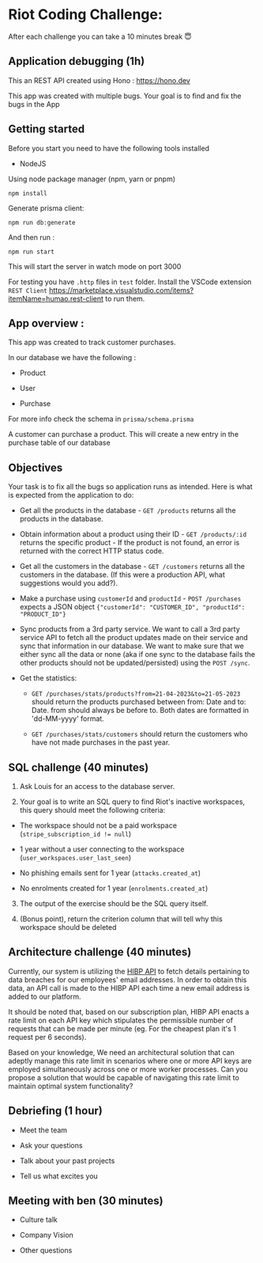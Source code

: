 # Riot Coding Challenge:

After each challenge you can take a 10 minutes break 😇

## Application debugging (1h)

This an REST API created using Hono : https://hono.dev

This app was created with multiple bugs. Your goal is to find and fix the bugs in the App

## Getting started

Before you start you need to have the following tools installed

- NodeJS

Using node package manager (npm, yarn or pnpm)

`npm install`

Generate prisma client:

`npm run db:generate`

And then run :

`npm run start`

This will start the server in watch mode on port 3000

For testing you have `.http` files in `test` folder. Install the VSCode extension `REST Client` https://marketplace.visualstudio.com/items?itemName=humao.rest-client to run them.

## App overview :

This app was created to track customer purchases.

In our database we have the following :

- Product

- User

- Purchase

For more info check the schema in `prisma/schema.prisma`

A customer can purchase a product. This will create a new entry in the purchase table of our database

## Objectives

Your task is to fix all the bugs so application runs as intended. Here is what is expected from the application to do:

- Get all the products in the database - `GET /products` returns all the products in the database.

- Obtain information about a product using their ID - `GET /products/:id` returns the specific product - If the product is not found, an error is returned with the correct HTTP status code.

- Get all the customers in the database - `GET /customers` returns all the customers in the database. (If this were a production API, what suggestions would you add?).

- Make a purchase using `customerId` and `productId` - `POST /purchases` expects a JSON object `{"customerId": "CUSTOMER_ID", "productId": "PRODUCT_ID"}`

- Sync products from a 3rd party service. We want to call a 3rd party service API to fetch all the product updates made on their service and sync that information in our database. We want to make sure that we either sync all the data or none (aka if one sync to the database fails the other products should not be updated/persisted) using the `POST /sync`.

- Get the statistics:

  - `GET /purchases/stats/products?from=21-04-2023&to=21-05-2023` should return the products purchased between from: Date and to: Date. from should always be before to. Both dates are formatted in 'dd-MM-yyyy' format.

  - `GET /purchases/stats/customers` should return the customers who have not made purchases in the past year.

## SQL challenge (40 minutes)

1. Ask Louis for an access to the database server.

2. Your goal is to write an SQL query to find Riot's inactive workspaces, this query should meet the following criteria:

- The workspace should not be a paid workspace (`stripe_subscription_id != null`)

- 1 year without a user connecting to the workspace (`user_workspaces.user_last_seen`)

- No phishing emails sent for 1 year (`attacks.created_at`)

- No enrolments created for 1 year (`enrolments.created_at`)

3. The output of the exercise should be the SQL query itself.

4. (Bonus point), return the criterion column that will tell why this workspace should be deleted

## Architecture challenge (40 minutes)

Currently, our system is utilizing the [HIBP API](https://haveibeenpwned.com/) to fetch details pertaining to data breaches for our employees' email addresses. In order to obtain this data, an API call is made to the HIBP API each time a new email address is added to our platform. 

It should be noted that, based on our subscription plan, HIBP API enacts a rate limit on each API key which stipulates the permissible number of requests that can be made per minute (eg. For the cheapest plan it's 1 request per 6 seconds). 

Based on your knowledge, We need an architectural solution that can adeptly manage this rate limit in scenarios where one or more API keys are employed simultaneously across one or more worker processes. Can you propose a solution that would be capable of navigating this rate limit to maintain optimal system functionality?

## Debriefing (1 hour)

- Meet the team

- Ask your questions

- Talk about your past projects

- Tell us what excites you

## Meeting with ben (30 minutes)

- Culture talk

- Company Vision

- Other questions
